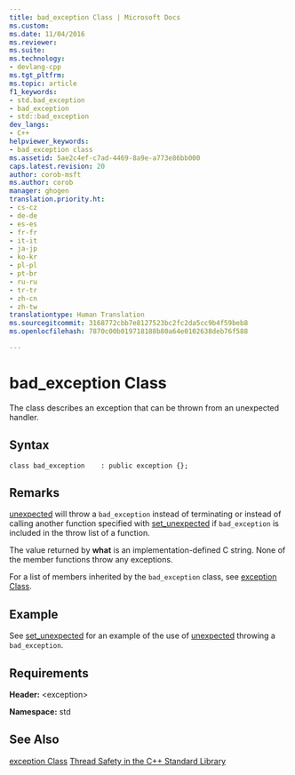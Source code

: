 ```yaml
---
title: bad_exception Class | Microsoft Docs
ms.custom: 
ms.date: 11/04/2016
ms.reviewer: 
ms.suite: 
ms.technology:
- devlang-cpp
ms.tgt_pltfrm: 
ms.topic: article
f1_keywords:
- std.bad_exception
- bad_exception
- std::bad_exception
dev_langs:
- C++
helpviewer_keywords:
- bad_exception class
ms.assetid: 5ae2c4ef-c7ad-4469-8a9e-a773e86bb000
caps.latest.revision: 20
author: corob-msft
ms.author: corob
manager: ghogen
translation.priority.ht:
- cs-cz
- de-de
- es-es
- fr-fr
- it-it
- ja-jp
- ko-kr
- pl-pl
- pt-br
- ru-ru
- tr-tr
- zh-cn
- zh-tw
translationtype: Human Translation
ms.sourcegitcommit: 3168772cbb7e8127523bc2fc2da5cc9b4f59beb8
ms.openlocfilehash: 7870c00b019718188b80a64e0102638deb76f588

---
```

# bad_exception Class
The class describes an exception that can be thrown from an unexpected handler.  
  
## Syntax  
  
```  
class bad_exception    : public exception {};  
```  
  
## Remarks  
 [unexpected](../standard-library/exception-functions.md#unexpected) will throw a `bad_exception` instead of terminating or instead of calling another function specified with [set_unexpected](../standard-library/exception-functions.md#set_unexpected) if `bad_exception` is included in the throw list of a function.  
  
 The value returned by **what** is an implementation-defined C string. None of the member functions throw any exceptions.  
  
 For a list of members inherited by the `bad_exception` class, see [exception Class](../standard-library/exception-class.md).  
  
## Example  
 See [set_unexpected](../standard-library/exception-functions.md#set_unexpected) for an example of the use of [unexpected](../standard-library/exception-functions.md#unexpected) throwing a `bad_exception`.  
  
## Requirements  
 **Header:** \<exception>  
  
 **Namespace:** std  
  
## See Also  
[exception Class](../standard-library/exception-class.md)
 [Thread Safety in the C++ Standard Library](../standard-library/thread-safety-in-the-cpp-standard-library.md)




<!--HONumber=Jan17_HO2-->


